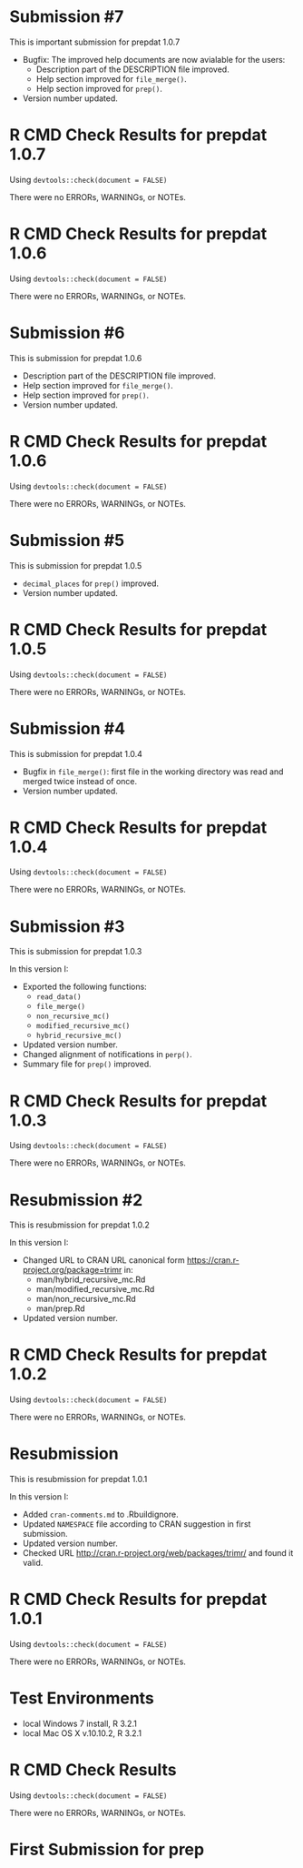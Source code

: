 # Submission #7
This is important submission for prepdat 1.0.7

- Bugfix: The improved help documents are now avialable for the users:
  - Description part of the DESCRIPTION file improved.
  - Help section improved for `file_merge()`.
  - Help section improved for `prep()`.
- Version number updated.

# R CMD Check Results for prepdat 1.0.7

Using `devtools::check(document = FALSE)`

There were no ERRORs, WARNINGs, or NOTEs.

# R CMD Check Results for prepdat 1.0.6

Using `devtools::check(document = FALSE)`

There were no ERRORs, WARNINGs, or NOTEs.

# Submission #6
This is submission for prepdat 1.0.6

- Description part of the DESCRIPTION file improved.
- Help section improved for `file_merge()`.
- Help section improved for `prep()`.
- Version number updated.

# R CMD Check Results for prepdat 1.0.6

Using `devtools::check(document = FALSE)`

There were no ERRORs, WARNINGs, or NOTEs.

# Submission #5
This is submission for prepdat 1.0.5

- `decimal_places` for `prep()` improved. 
- Version number updated.

# R CMD Check Results for prepdat 1.0.5 

Using `devtools::check(document = FALSE)`

There were no ERRORs, WARNINGs, or NOTEs.

# Submission #4
This is submission for prepdat 1.0.4

- Bugfix in `file_merge()`: first file in the working directory was read and merged twice instead of once.
- Version number updated.

# R CMD Check Results for prepdat 1.0.4

Using `devtools::check(document = FALSE)`

There were no ERRORs, WARNINGs, or NOTEs.

# Submission #3
This is submission for prepdat 1.0.3

In this version I:

- Exported the following functions:
  - `read_data()`
  - `file_merge()`
  - `non_recursive_mc()`
  - `modified_recursive_mc()`
  - `hybrid_recursive_mc()`
- Updated version number.
- Changed alignment of notifications in `perp()`.
- Summary file for `prep()` improved.

# R CMD Check Results for prepdat 1.0.3

Using `devtools::check(document = FALSE)`

There were no ERRORs, WARNINGs, or NOTEs.

# Resubmission #2
This is resubmission for prepdat 1.0.2

In this version I:
- Changed URL to CRAN URL canonical form https://cran.r-project.org/package=trimr in:
  -  man/hybrid_recursive_mc.Rd
  - man/modified_recursive_mc.Rd
  - man/non_recursive_mc.Rd
  - man/prep.Rd
- Updated version number.

# R CMD Check Results for prepdat 1.0.2

Using `devtools::check(document = FALSE)`

There were no ERRORs, WARNINGs, or NOTEs.

# Resubmission
This is resubmission for prepdat 1.0.1

In this version I:
- Added `cran-comments.md` to .Rbuildignore.
- Updated `NAMESPACE` file according to CRAN suggestion in first submission.
- Updated version number.
- Checked URL http://cran.r-project.org/web/packages/trimr/ and found it valid.

# R CMD Check Results for prepdat 1.0.1

Using `devtools::check(document = FALSE)`

There were no ERRORs, WARNINGs, or NOTEs.

# Test Environments
- local Windows 7 install, R 3.2.1
- local Mac OS X v.10.10.2, R 3.2.1

# R CMD Check Results
Using `devtools::check(document = FALSE)`

There were no ERRORs, WARNINGs, or NOTEs.

# First Submission for prep


